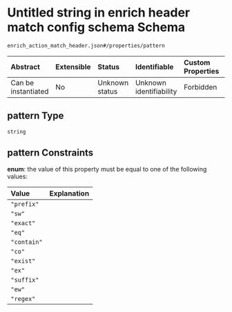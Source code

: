 # Untitled string in enrich header match config schema Schema

```txt
enrich_action_match_header.json#/properties/pattern
```



| Abstract            | Extensible | Status         | Identifiable            | Custom Properties | Additional Properties | Access Restrictions | Defined In                                                                                            |
| :------------------ | :--------- | :------------- | :---------------------- | :---------------- | :-------------------- | :------------------ | :---------------------------------------------------------------------------------------------------- |
| Can be instantiated | No         | Unknown status | Unknown identifiability | Forbidden         | Allowed               | none                | [enrich\_action\_match\_header.json\*](../out/enrich_action_match_header.json "open original schema") |

## pattern Type

`string`

## pattern Constraints

**enum**: the value of this property must be equal to one of the following values:

| Value       | Explanation |
| :---------- | :---------- |
| `"prefix"`  |             |
| `"sw"`      |             |
| `"exact"`   |             |
| `"eq"`      |             |
| `"contain"` |             |
| `"co"`      |             |
| `"exist"`   |             |
| `"ex"`      |             |
| `"suffix"`  |             |
| `"ew"`      |             |
| `"regex"`   |             |
